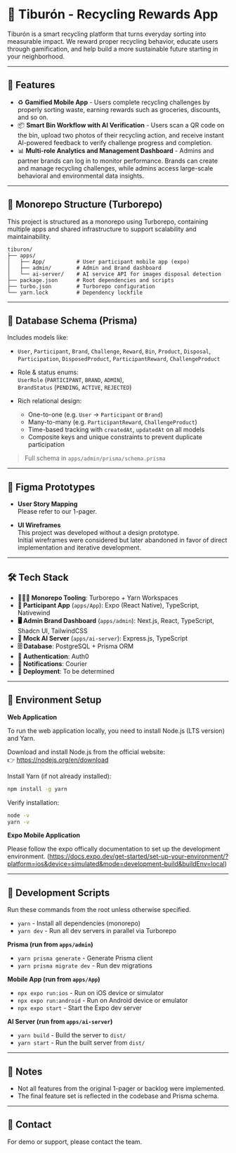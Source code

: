 # 🦈 Tiburón - Recycling Rewards App

Tiburón is a smart recycling platform that turns everyday sorting into measurable impact.
We reward proper recycling behavior, educate users through gamification, and help build a more sustainable future starting in your neighborhood.

---

## 🚀 Features

- ♻️ **Gamified Mobile App** - Users complete recycling challenges by properly sorting waste, earning rewards such as groceries, discounts, and so on.
- 📦 **Smart Bin Workflow with AI Verification** - Users scan a QR code on the bin, upload two photos of their recycling action, and receive instant AI-powered feedback to verify challenge progress and completion.
- 📊 **Multi-role Analytics and Management Dashboard** - Admins and partner brands can log in to monitor performance. Brands can create and manage recycling challenges, while admins access large-scale behavioral and environmental data insights.

---

## 🧩 Monorepo Structure (Turborepo)

This project is structured as a monorepo using Turborepo, containing multiple apps and shared infrastructure to support scalability and maintainability.

```
tiburon/
├── apps/
│   ├── App/          # User participant mobile app (expo)
│   ├── admin/        # Admin and Brand dashboard
│   └── ai-server/    # AI service API for images disposal detection
├── package.json      # Root dependencies and scripts
├── turbo.json        # Turborepo configuration
└── yarn.lock         # Dependency lockfile
```

---

## 🧠 Database Schema (Prisma)

Includes models like:

- `User`, `Participant`, `Brand`, `Challenge`, `Reward`, `Bin`, `Product`, `Disposal`, `Participation`, `DisposedProduct`, `ParticipantReward`, `ChallengeProduct`

- Role & status enums:  
  `UserRole` (`PARTICIPANT`, `BRAND`, `ADMIN`),  
  `BrandStatus` (`PENDING`, `ACTIVE`, `REJECTED`)

- Rich relational design:  
  - One-to-one (e.g. `User` → `Participant` or `Brand`)  
  - Many-to-many (e.g. `ParticipantReward`, `ChallengeProduct`)  
  - Time-based tracking with `createdAt`, `updatedAt` on all models  
  - Composite keys and unique constraints to prevent duplicate participation

> Full schema in `apps/admin/prisma/schema.prisma`


---

## 📱 Figma Prototypes

- **User Story Mapping**  
    Please refer to our 1-pager.

- **UI Wireframes**  
    This project was developed without a design prototype.  
    Initial wireframes were considered but later abandoned in favor of direct implementation and iterative development.

---

## 🛠 Tech Stack

- **🧑‍🤝‍🧑 Monorepo Tooling**: Turborepo + Yarn Workspaces  
- **📱 Participant App** (`apps/App`): Expo (React Native), TypeScript, Nativewind  
- **🖥️ Admin Brand Dashboard** (`apps/admin`): Next.js, React, TypeScript, Shadcn UI, TailwindCSS
- **🧠 Mock AI Server** (`apps/ai-server`): Express.js, TypeScript
- **🗄️ Database**: PostgreSQL + Prisma ORM  
- **🔐 Authentication**: Auth0  
- **📧 Notifications**: Courier  
- **🚀 Deployment**: To be determined

---

## 📝 Environment Setup

**Web Application**

To run the web application locally, you need to install Node.js (LTS version) and Yarn.

Download and install Node.js from the official website:  
   👉 https://nodejs.org/en/download

Install Yarn (if not already installed):
  ```bash
  npm install -g yarn
  ```

Verify installation:
  ```bash
  node -v
  yarn -v
  ```

**Expo Mobile Application**

Please follow the expo offically documentation to set up the development environment. (https://docs.expo.dev/get-started/set-up-your-environment/?platform=ios&device=simulated&mode=development-build&buildEnv=local)

---

## 📝 Development Scripts

Run these commands from the root unless otherwise specified.

- `yarn` - Install all dependencies (monorepo)
- `yarn dev` - Run all dev servers in parallel via Turborepo

**Prisma (run from `apps/admin`)**

- `yarn prisma generate` - Generate Prisma client
- `yarn prisma migrate dev` - Run dev migrations

**Mobile App (run from `apps/App`)**

- `npx expo run:ios` - Run on iOS device or simulator
- `npx expo run:android` - Run on Android device or emulator
- `npx expo start` - Start the Expo dev server

**AI Server (run from `apps/ai-server`)**

- `yarn build` - Build the server to `dist/`
- `yarn start` - Run the built server from `dist/`


---

## 📌 Notes

- Not all features from the original 1-pager or backlog were implemented.
- The final feature set is reflected in the codebase and Prisma schema.

---

## 📧 Contact

For demo or support, please contact the team.
